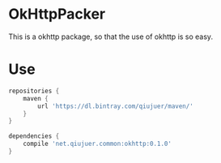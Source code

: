 # OkHttpPacker
This is a okhttp package, so that the use of okhttp is so easy.


# Use

```gradle
repositories {
    maven {
        url 'https://dl.bintray.com/qiujuer/maven/'
    }
}
  
dependencies {
    compile 'net.qiujuer.common:okhttp:0.1.0'
}
```
